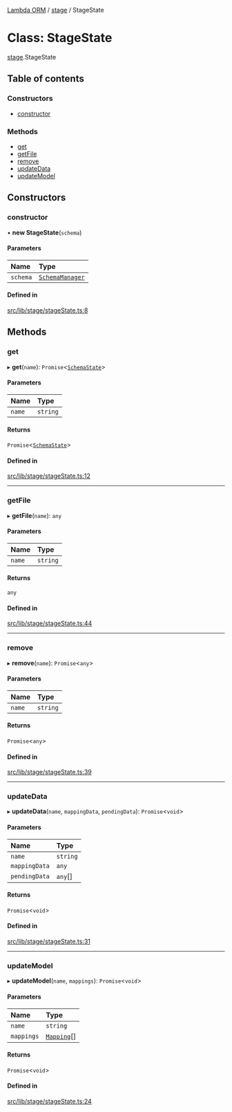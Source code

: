 [Lambda ORM](../README.md) / [stage](../modules/stage.md) / StageState

# Class: StageState

[stage](../modules/stage.md).StageState

## Table of contents

### Constructors

- [constructor](stage.StageState.md#constructor)

### Methods

- [get](stage.StageState.md#get)
- [getFile](stage.StageState.md#getfile)
- [remove](stage.StageState.md#remove)
- [updateData](stage.StageState.md#updatedata)
- [updateModel](stage.StageState.md#updatemodel)

## Constructors

### constructor

• **new StageState**(`schema`)

#### Parameters

| Name | Type |
| :------ | :------ |
| `schema` | [`SchemaManager`](manager.SchemaManager.md) |

#### Defined in

[src/lib/stage/stageState.ts:8](https://github.com/FlavioLionelRita/lambda-orm/blob/c4a0e00/src/lib/stage/stageState.ts#L8)

## Methods

### get

▸ **get**(`name`): `Promise`<[`SchemaState`](../interfaces/model.SchemaState.md)\>

#### Parameters

| Name | Type |
| :------ | :------ |
| `name` | `string` |

#### Returns

`Promise`<[`SchemaState`](../interfaces/model.SchemaState.md)\>

#### Defined in

[src/lib/stage/stageState.ts:12](https://github.com/FlavioLionelRita/lambda-orm/blob/c4a0e00/src/lib/stage/stageState.ts#L12)

___

### getFile

▸ **getFile**(`name`): `any`

#### Parameters

| Name | Type |
| :------ | :------ |
| `name` | `string` |

#### Returns

`any`

#### Defined in

[src/lib/stage/stageState.ts:44](https://github.com/FlavioLionelRita/lambda-orm/blob/c4a0e00/src/lib/stage/stageState.ts#L44)

___

### remove

▸ **remove**(`name`): `Promise`<`any`\>

#### Parameters

| Name | Type |
| :------ | :------ |
| `name` | `string` |

#### Returns

`Promise`<`any`\>

#### Defined in

[src/lib/stage/stageState.ts:39](https://github.com/FlavioLionelRita/lambda-orm/blob/c4a0e00/src/lib/stage/stageState.ts#L39)

___

### updateData

▸ **updateData**(`name`, `mappingData`, `pendingData`): `Promise`<`void`\>

#### Parameters

| Name | Type |
| :------ | :------ |
| `name` | `string` |
| `mappingData` | `any` |
| `pendingData` | `any`[] |

#### Returns

`Promise`<`void`\>

#### Defined in

[src/lib/stage/stageState.ts:31](https://github.com/FlavioLionelRita/lambda-orm/blob/c4a0e00/src/lib/stage/stageState.ts#L31)

___

### updateModel

▸ **updateModel**(`name`, `mappings`): `Promise`<`void`\>

#### Parameters

| Name | Type |
| :------ | :------ |
| `name` | `string` |
| `mappings` | [`Mapping`](../interfaces/model.Mapping.md)[] |

#### Returns

`Promise`<`void`\>

#### Defined in

[src/lib/stage/stageState.ts:24](https://github.com/FlavioLionelRita/lambda-orm/blob/c4a0e00/src/lib/stage/stageState.ts#L24)
